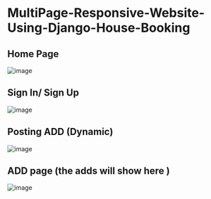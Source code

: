 # MultiPage-Responsive-Website-Using-Django-House-Booking

## Home Page
![image](https://user-images.githubusercontent.com/105035860/210095510-e6901770-accc-4e59-a234-cbb1d5edb583.png)

## Sign In/ Sign Up 
![image](https://user-images.githubusercontent.com/105035860/210095567-f232034c-fa93-44ed-9847-a5c951ff6ac0.png)

## Posting ADD (Dynamic)
![image](https://user-images.githubusercontent.com/105035860/210095737-67a1cba5-2d2e-4406-b4f5-267c5cab309d.png)

## ADD page (the adds will show here )
![image](https://user-images.githubusercontent.com/105035860/210095809-bf12093f-12af-4ad2-8812-4c811b2909f7.png)
